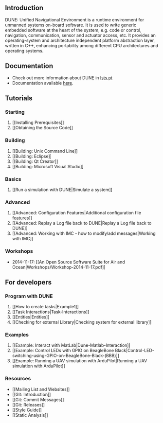 ## Introduction

DUNE: Unified Navigational Environment is a runtime environment for
unmanned systems on-board software. It is used to write generic
embedded software at the heart of the system, e.g. code or control,
navigation, communication, sensor and actuator access, etc. It
provides an operating-system and architecture independent platform
abstraction layer, written in C++, enhancing portability among
different CPU architectures and operating systems.

## Documentation

* Check out more information about DUNE in [lsts.pt](http://www.lsts.pt/toolchain/dune)
* Documentation available [here](http://www.lsts.pt/docs).

## Tutorials

### Starting

1. [[Installing Prerequisites]]
1. [[Obtaining the Source Code]]

### Building

1. [[Building: Unix Command Line]]
1. [[Building: Eclipse]]
1. [[Building: Qt Creator]]
1. [[Building: Microsoft Visual Studio]]

### Basics

1. [[Run a simulation with DUNE|Simulate a system]]

### Advanced

1. [[Advanced: Configuration Features|Additional configuration file features]]
1. [[Advanced: Replay a Log file back to DUNE|Replay a Log file back to DUNE]]
1. [[Advanced: Working with IMC - how to modify/add messages|Working with IMC]]

### Workshops

* 2014-11-17: [[An Open Source Software Suite for Air and Ocean|Workshops/Workshop-2014-11-17.pdf]]


## For developers

### Program with DUNE

1. [[How to create tasks|Example1]]
1. [[Task Interactions|Task-Interactions]]
1. [[Entities|Entities]]
1. [[Checking for external Library|Checking system for external library]]

### Examples

1. [[Example: Interact with MatLab|Dune-Matlab-Interaction]]
1. [[Example: Control LEDs with GPIO on BeagleBone Black|Control-LED-switching-using-GPIO-on-BeagleBone-Black-(BBB)]]
1. [[Example: Running a UAV simulation with ArduPilot|Running a UAV simulation with ArduPilot]]

### Resources

* [[Mailing List and Websites]]
* [[Git: Introduction]]
* [[Git: Commit Messages]]
* [[Git: Releases]]
* [[Style Guide]]
* [[Static Analysis]]
